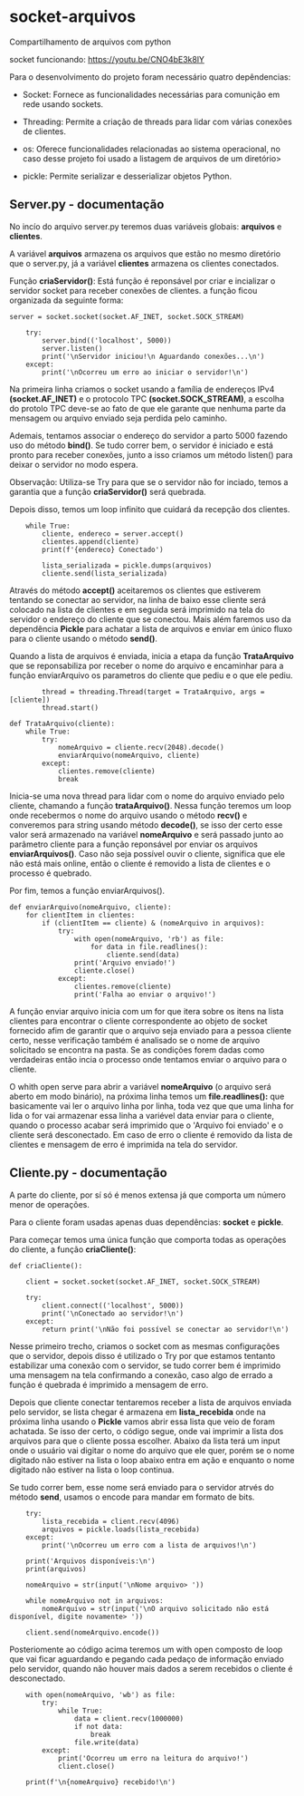 # socket-arquivos
 Compartilhamento de arquivos com python

socket funcionando: https://youtu.be/CNO4bE3k8lY

Para o desenvolvimento do projeto foram necessário quatro depêndencias:

- Socket: Fornece as funcionalidades necessárias para comunição em rede usando sockets.

- Threading: Permite a criação de threads para lidar com várias conexões de clientes.

- os: Oferece funcionalidades relacionadas ao sistema operacional, no caso desse projeto foi usado a listagem de arquivos de um diretório>

- pickle: Permite serializar e desserializar objetos Python.


## Server.py - documentação

No incío do arquivo server.py teremos duas variáveis globais: **arquivos** e **clientes**. 

A variável **arquivos** armazena os arquivos que estão no mesmo diretório que o server.py, já a variável **clientes** armazena os clientes conectados.

Função **criaServidor()**: Está função é reponsável por criar e incializar o servidor socket para receber conexões de clientes. a função ficou organizada da seguinte forma:

```
server = socket.socket(socket.AF_INET, socket.SOCK_STREAM)
    
    try:
        server.bind(('localhost', 5000))
        server.listen()
        print('\nServidor iniciou!\n Aguardando conexões...\n') 
    except:
        print('\nOcorreu um erro ao iniciar o servidor!\n')
```

Na primeira linha criamos o socket usando a família de endereços IPv4 **(socket.AF_INET)** e o protocolo TPC **(socket.SOCK_STREAM)**, a escolha do protolo TPC deve-se ao fato de que ele garante que nenhuma parte da mensagem ou arquivo enviado seja perdida pelo caminho.

Ademais, tentamos associar o endereço do servidor a parto 5000 fazendo uso do método **bind()**. Se tudo correr bem, o servidor é iniciado e está pronto para receber conexões, junto a isso criamos um  método listen() para deixar o servidor no modo espera. 

Observação: Utiliza-se Try para que se o servidor não for inciado, temos a garantia que a função **criaServidor()** será quebrada.

Depois disso, temos um loop infinito que cuidará da recepção dos clientes.

```
    while True:
        cliente, endereco = server.accept()
        clientes.append(cliente) 
        print(f'{endereco} Conectado') 

        lista_serializada = pickle.dumps(arquivos)
        cliente.send(lista_serializada)

```

Através do método **accept()** aceitaremos os clientes que estiverem tentando se conectar ao servidor, na linha de baixo esse cliente será colocado na lista de clientes e em seguida será imprimido na tela do servidor o endereço do cliente que se conectou. Mais além faremos uso da dependência **Pickle** para achatar a lista de arquivos e enviar em único fluxo para o cliente usando o método **send()**. 

Quando a lista de arquivos é enviada, inicia a etapa da função **TrataArquivo** que se reponsabiliza por receber o nome do arquivo e encaminhar para a função enviarArquivo os parametros do cliente que pediu e o que ele pediu.

```
        thread = threading.Thread(target = TrataArquivo, args = [cliente])
        thread.start()

def TrataArquivo(cliente): 
    while True:  
        try:
            nomeArquivo = cliente.recv(2048).decode()
            enviarArquivo(nomeArquivo, cliente)
        except:
            clientes.remove(cliente)
            break
```

Inicia-se uma nova thread para lidar com o nome do arquivo enviado pelo cliente, chamando a função **trataArquivo()**. Nessa função teremos um loop onde recebermos  o nome do arquivo usando o método **recv()** e converemos para string usando método **decode()**, se isso der certo esse valor será armazenado na variável **nomeArquivo** e será passado junto ao parâmetro cliente para a função reponsável por enviar os arquivos **enviarArquivos()**. Caso não seja possível ouvir o cliente, significa que ele não está mais online, então o cliente é removido a lista de clientes e o processo é quebrado.

Por fim, temos a função enviarArquivos().

```
def enviarArquivo(nomeArquivo, cliente):
    for clientItem in clientes:
        if (clientItem == cliente) & (nomeArquivo in arquivos):
            try:
                with open(nomeArquivo, 'rb') as file:
                    for data in file.readlines():
                        cliente.send(data)
                print('Arquivo enviado!')
                cliente.close()
            except:
                clientes.remove(cliente) 
                print('Falha ao enviar o arquivo!')

```

A função enviar arquivo inicia com um for que itera sobre os itens na lista clientes para encontrar o cliente correspondente ao objeto de socket fornecido afim de garantir que o arquivo seja enviado para a pessoa cliente certo, nesse verificação também é analisado se o nome de arquivo solicitado se encontra na pasta.  Se as condições forem dadas como verdadeiras então incia o processo onde tentamos enviar o arquivo para o cliente. 

O whith open serve para abrir a variável **nomeArquivo** (o arquivo será aberto em modo binário), na próxima linha temos um **file.readlines():** que basicamente vai ler o arquivo linha por linha, toda vez que que uma linha for lida o for vai armazenar essa linha a variével data enviar para o cliente, quando o processo acabar será imprimido que o 'Arquivo foi enviado' e o cliente será desconectado. Em caso de erro o cliente é removido da lista de clientes e mensagem de erro é imprimida na tela do servidor.


## Cliente.py - documentação

A parte do cliente, por sí só é menos extensa já que comporta um número menor de operações.

Para o cliente foram usadas apenas duas dependências: **socket** e **pickle**.
 
Para começar temos uma única função que comporta todas as operações do cliente, a função **criaCliente()**:
```
def criaCliente():

    client = socket.socket(socket.AF_INET, socket.SOCK_STREAM)

    try:
        client.connect(('localhost', 5000))
        print('\nConectado ao servidor!\n')
    except:
        return print('\nNão foi possível se conectar ao servidor!\n')
```

Nesse primeiro trecho, criamos o socket com as mesmas configurações que o servidor, depois disso é utilizado o Try por que estamos tentanto estabilizar uma conexão com o servidor, se tudo correr bem é imprimido uma mensagem na tela confirmando a conexão, caso algo de errado a função é quebrada é imprimido a mensagem de erro.

Depois que cliente conectar tentaremos receber a lista de arquivos enviada pelo servidor, se lista chegar é armazena em **lista_recebida** onde na próxima linha usando o **Pickle** vamos abrir essa lista que veio de foram achatada. Se isso der certo, o código segue, onde vai imprimir a lista dos arquivos para que o cliente possa escolher. Abaixo da lista terá um input onde o usuário vai digitar o nome do arquivo que ele quer, porém se o nome digitado não estiver na lista o loop abaixo entra em ação e enquanto o nome digitado não estiver na lista o loop continua.

Se tudo correr bem, esse nome será enviado para o servidor atrvés do método **send**, usamos o encode para mandar em formato de bits.

```    
    try:
        lista_recebida = client.recv(4096)
        arquivos = pickle.loads(lista_recebida)
    except:
        print('\nOcorreu um erro com a lista de arquivos!\n')
    
    print('Arquivos disponíveis:\n')
    print(arquivos)

    nomeArquivo = str(input('\nNome arquivo> '))

    while nomeArquivo not in arquivos:
        nomeArquivo = str(input('\nO arquivo solicitado não está disponível, digite novamente> '))

    client.send(nomeArquivo.encode())

```

Posteriomente ao código acima teremos um with open composto de loop que vai ficar aguardando e pegando cada pedaço de informação enviado pelo servidor, quando não houver mais dados a serem recebidos o cliente é desconectado.

```
    with open(nomeArquivo, 'wb') as file:
        try:
            while True:
                data = client.recv(1000000)
                if not data:
                    break
                file.write(data)
        except:
            print('Ocorreu um erro na leitura do arquivo!')
            client.close()
        
    print(f'\n{nomeArquivo} recebido!\n')

```
